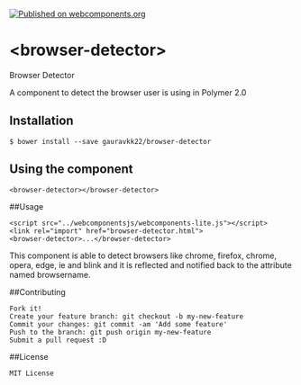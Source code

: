 [![Published on webcomponents.org](https://img.shields.io/badge/webcomponents.org-published-blue.svg)](https://www.webcomponents.org/element/owner/my-element)
# \<browser-detector\>

Browser Detector

A component to detect the browser user is using in Polymer 2.0


## Installation
```
$ bower install --save gauravkk22/browser-detector
```

## Using the component

```
<browser-detector></browser-detector>
```

##Usage
```
<script src="../webcomponentsjs/webcomponents-lite.js"></script>
<link rel="import" href="browser-detector.html">
<browser-detector>...</browser-detector>
```

This component is able to detect browsers like chrome, firefox, chrome, opera, edge, ie and blink and it is reflected  and notified back to the attribute named browsername.


##Contributing

```
Fork it!
Create your feature branch: git checkout -b my-new-feature
Commit your changes: git commit -am 'Add some feature'
Push to the branch: git push origin my-new-feature
Submit a pull request :D

```
##License

```
MIT License

```
